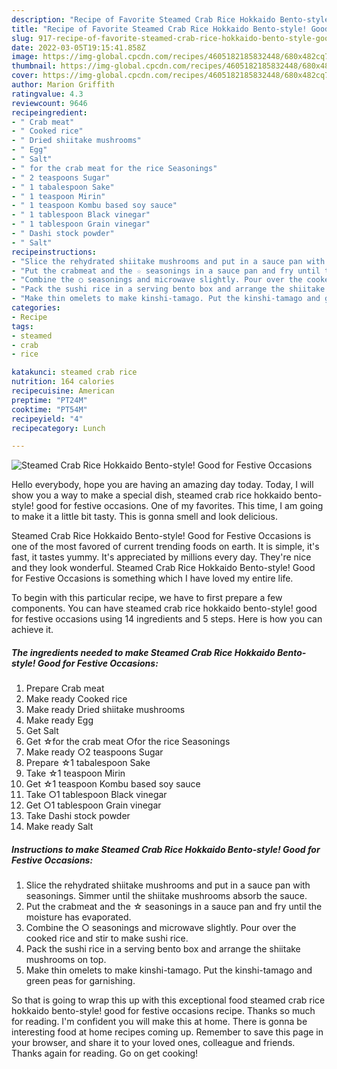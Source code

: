 ```yaml
---
description: "Recipe of Favorite Steamed Crab Rice Hokkaido Bento-style! Good for Festive Occasions"
title: "Recipe of Favorite Steamed Crab Rice Hokkaido Bento-style! Good for Festive Occasions"
slug: 917-recipe-of-favorite-steamed-crab-rice-hokkaido-bento-style-good-for-festive-occasions
date: 2022-03-05T19:15:41.858Z
image: https://img-global.cpcdn.com/recipes/4605182185832448/680x482cq70/steamed-crab-rice-hokkaido-bento-style-good-for-festive-occasions-recipe-main-photo.jpg
thumbnail: https://img-global.cpcdn.com/recipes/4605182185832448/680x482cq70/steamed-crab-rice-hokkaido-bento-style-good-for-festive-occasions-recipe-main-photo.jpg
cover: https://img-global.cpcdn.com/recipes/4605182185832448/680x482cq70/steamed-crab-rice-hokkaido-bento-style-good-for-festive-occasions-recipe-main-photo.jpg
author: Marion Griffith
ratingvalue: 4.3
reviewcount: 9646
recipeingredient:
- " Crab meat"
- " Cooked rice"
- " Dried shiitake mushrooms"
- " Egg"
- " Salt"
- " for the crab meat for the rice Seasonings"
- " 2 teaspoons Sugar"
- " 1 tabalespoon Sake"
- " 1 teaspoon Mirin"
- " 1 teaspoon Kombu based soy sauce"
- " 1 tablespoon Black vinegar"
- " 1 tablespoon Grain vinegar"
- " Dashi stock powder"
- " Salt"
recipeinstructions:
- "Slice the rehydrated shiitake mushrooms and put in a sauce pan with seasonings. Simmer until the shiitake mushrooms absorb the sauce."
- "Put the crabmeat and the ☆ seasonings in a sauce pan and fry until the moisture has evaporated."
- "Combine the ○ seasonings and microwave slightly. Pour over the cooked rice and stir to make sushi rice."
- "Pack the sushi rice in a serving bento box and arrange the shiitake mushrooms on top."
- "Make thin omelets to make kinshi-tamago. Put the kinshi-tamago and green peas for garnishing."
categories:
- Recipe
tags:
- steamed
- crab
- rice

katakunci: steamed crab rice 
nutrition: 164 calories
recipecuisine: American
preptime: "PT24M"
cooktime: "PT54M"
recipeyield: "4"
recipecategory: Lunch

---
```



![Steamed Crab Rice Hokkaido Bento-style! Good for Festive Occasions](https://img-global.cpcdn.com/recipes/4605182185832448/680x482cq70/steamed-crab-rice-hokkaido-bento-style-good-for-festive-occasions-recipe-main-photo.jpg)

Hello everybody, hope you are having an amazing day today. Today, I will show you a way to make a special dish, steamed crab rice hokkaido bento-style! good for festive occasions. One of my favorites. This time, I am going to make it a little bit tasty. This is gonna smell and look delicious.



Steamed Crab Rice Hokkaido Bento-style! Good for Festive Occasions is one of the most favored of current trending foods on earth. It is simple, it's fast, it tastes yummy. It's appreciated by millions every day. They're nice and they look wonderful. Steamed Crab Rice Hokkaido Bento-style! Good for Festive Occasions is something which I have loved my entire life.


To begin with this particular recipe, we have to first prepare a few components. You can have steamed crab rice hokkaido bento-style! good for festive occasions using 14 ingredients and 5 steps. Here is how you can achieve it.

<!--inarticleads1-->

##### The ingredients needed to make Steamed Crab Rice Hokkaido Bento-style! Good for Festive Occasions:

1. Prepare  Crab meat
1. Make ready  Cooked rice
1. Make ready  Dried shiitake mushrooms
1. Make ready  Egg
1. Get  Salt
1. Get  ☆for the crab meat ○for the rice Seasonings
1. Make ready  ○2 teaspoons Sugar
1. Prepare  ☆1 tabalespoon Sake
1. Take  ☆1 teaspoon Mirin
1. Get  ☆1 teaspoon Kombu based soy sauce
1. Take  ○1 tablespoon Black vinegar
1. Get  ○1 tablespoon Grain vinegar
1. Take  Dashi stock powder
1. Make ready  Salt




<!--inarticleads2-->

##### Instructions to make Steamed Crab Rice Hokkaido Bento-style! Good for Festive Occasions:

1. Slice the rehydrated shiitake mushrooms and put in a sauce pan with seasonings. Simmer until the shiitake mushrooms absorb the sauce.
1. Put the crabmeat and the ☆ seasonings in a sauce pan and fry until the moisture has evaporated.
1. Combine the ○ seasonings and microwave slightly. Pour over the cooked rice and stir to make sushi rice.
1. Pack the sushi rice in a serving bento box and arrange the shiitake mushrooms on top.
1. Make thin omelets to make kinshi-tamago. Put the kinshi-tamago and green peas for garnishing.




So that is going to wrap this up with this exceptional food steamed crab rice hokkaido bento-style! good for festive occasions recipe. Thanks so much for reading. I'm confident you will make this at home. There is gonna be interesting food at home recipes coming up. Remember to save this page in your browser, and share it to your loved ones, colleague and friends. Thanks again for reading. Go on get cooking!
